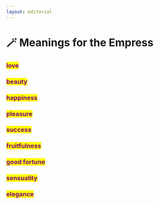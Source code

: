 ```yaml
---
layout: editorial
---
```


# 🪄 Meanings for the Empress

### <mark style="color:purple;"></mark>

### <mark style="color:purple;">love</mark>

### <mark style="color:purple;">beauty</mark>

### <mark style="color:purple;">happiness</mark>

### <mark style="color:purple;">pleasure</mark>

### <mark style="color:purple;">success</mark>

### <mark style="color:purple;">fruitfulness</mark>

### <mark style="color:purple;">good fortune</mark>

### <mark style="color:purple;">sensuality</mark>

### <mark style="color:purple;">elegance</mark>

<mark style="color:purple;"></mark>
